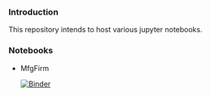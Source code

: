 ### Introduction

This repository intends to host various jupyter notebooks.

### Notebooks

* MfgFirm

    [![Binder](https://mybinder.org/badge.svg)](https://mybinder.org/v2/gh/lukaszlaszko/notebooks/master?filepath=notebooks%2FMfgFirm.ipynb)

